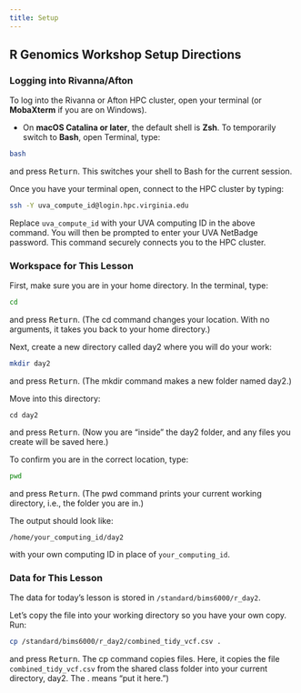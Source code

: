 ```yaml
---
title: Setup
---
```


## R Genomics Workshop Setup Directions

### Logging into Rivanna/Afton

To log into the Rivanna or Afton HPC cluster, open your terminal (or **MobaXterm** if you are on Windows).  

- On **macOS Catalina or later**, the default shell is **Zsh**. To temporarily switch to **Bash**, open Terminal, type:

```bash
bash
```

and press <kbd>Return</kbd>. This switches your shell to Bash for the current session.

Once you have your terminal open, connect to the HPC cluster by typing:

```bash
ssh -Y uva_compute_id@login.hpc.virginia.edu
```

Replace `uva_compute_id` with your UVA computing ID in the above command. You will then be prompted to enter your UVA NetBadge password. This command securely connects you to the HPC cluster.

### Workspace for This Lesson

First, make sure you are in your home directory. In the terminal, type:

```bash
cd
```

and press <kbd>Return</kbd>.
(The cd command changes your location. With no arguments, it takes you back to your home directory.)

Next, create a new directory called day2 where you will do your work:

```bash
mkdir day2
```

and press <kbd>Return</kbd>. (The mkdir command makes a new folder named day2.)

Move into this directory:

```
cd day2
```

and press <kbd>Return</kbd>.
(Now you are “inside” the day2 folder, and any files you create will be saved here.)

To confirm you are in the correct location, type:

```bash
pwd
```

and press <kbd>Return</kbd>.
(The pwd command prints your current working directory, i.e., the folder you are in.)

The output should look like:

```
/home/your_computing_id/day2
```

with your own computing ID in place of `your_computing_id`.

### Data for This Lesson
The data for today’s lesson is stored in `/standard/bims6000/r_day2`.

Let’s copy the file into your working directory so you have your own copy. Run:

```bash
cp /standard/bims6000/r_day2/combined_tidy_vcf.csv .
```

and press <kbd>Return</kbd>. The cp command copies files. Here, it copies the file `combined_tidy_vcf.csv` from the shared class folder into your current directory, day2. The . means “put it here.”)

